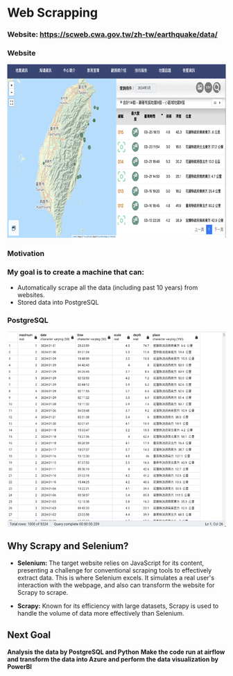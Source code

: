 # Web Scrapping
### Website: https://scweb.cwa.gov.tw/zh-tw/earthquake/data/

### Website
 <img src="Images/截圖 2024-03-28 下午4.53.35.png" alt="Example Image" title="An example image" width="700" height="400" />


### Motivation

### My goal is to create a machine that can:

- Automatically scrape all the data (including past 10 years) from websites.
- Stored data into PostgreSQL
### PostgreSQL 
  <img src="Images/截圖 2024-03-28 下午5.15.36.png" alt="Example Image" title="An example image" width="550" height="450" />

## **Why Scrapy and Selenium?**

- **Selenium:** The target website relies on JavaScript for its content, presenting a challenge for conventional scraping tools to effectively extract data. This is where Selenium excels. It simulates a real user's interaction with the webpage, and also can transform the website for Scrapy to scrape.
  
- **Scrapy:** Known for its efficiency with large datasets, Scrapy is used to handle the volume of data more effectively than Selenium.

## Next Goal
**Analysis the data by PostgreSQL and Python**
**Make the code run at airflow and transform the data into Azure and perform the data visualization by PowerBI**

